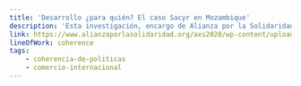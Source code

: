 ```yaml
---
title: 'Desarrollo ¿para quién? El caso Sacyr en Mozambique'
description: 'Esta investigación, encargo de Alianza por la Solidaridad, analiza los impactos económicos, ambientales, sociales y sobre la gobernanza local de la construcción por la empresa Sacyr de una gran infraestructura ferroviaria en Mozambique y el comportamiento de los gobiernos de España y de Mozambique en la promoción de este tipo de inversiones.'
link: https://www.alianzaporlasolidaridad.org/axs2020/wp-content/uploads/Tierrra-mozambique-diagn%C3%B3stico-caso-sacyr.pdf
lineOfWork: coherence
tags:
    - coherencia-de-politicas
    - comercio-internacional
---
```

